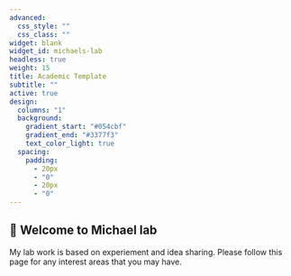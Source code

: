 ```yaml
---
advanced:
  css_style: ""
  css_class: ""
widget: blank
widget_id: michaels-lab
headless: true
weight: 15
title: Academic Template
subtitle: ""
active: true
design:
  columns: "1"
  background:
    gradient_start: "#054cbf"
    gradient_end: "#3377f3"
    text_color_light: true
  spacing:
    padding:
      - 20px
      - "0"
      - 20px
      - "0"
---
```

## 👋 Welcome to Michael lab

My lab work is based on experiement and idea sharing. Please follow this page for any interest areas that you may have.